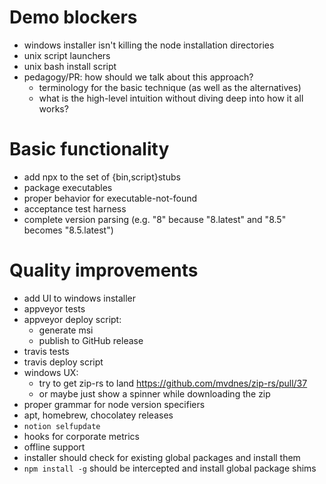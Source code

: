 # Demo blockers

- windows installer isn't killing the node installation directories
- unix script launchers
- unix bash install script
- pedagogy/PR: how should we talk about this approach?
  - terminology for the basic technique (as well as the alternatives)
  - what is the high-level intuition without diving deep into how it all works?

# Basic functionality

- add npx to the set of {bin,script}stubs
- package executables
- proper behavior for executable-not-found
- acceptance test harness
- complete version parsing (e.g. "8" because "8.latest" and "8.5" becomes "8.5.latest")

# Quality improvements

- add UI to windows installer
- appveyor tests
- appveyor deploy script:
  - generate msi
  - publish to GitHub release
- travis tests
- travis deploy script
- windows UX:
  - try to get zip-rs to land https://github.com/mvdnes/zip-rs/pull/37
  - or maybe just show a spinner while downloading the zip
- proper grammar for node version specifiers
- apt, homebrew, chocolatey releases
- `notion selfupdate`
- hooks for corporate metrics
- offline support
- installer should check for existing global packages and install them
- `npm install -g` should be intercepted and install global package shims
